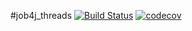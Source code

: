 #job4j_threads
[![Build Status](https://travis-ci.com/EDGE775/job4j_threads.svg?branch=main)](https://travis-ci.com/EDGE775/job4j_threads)
[![codecov](https://codecov.io/gh/EDGE775/job4j_threads/branch/master/graph/badge.svg?token=OIRQV0YCNP)](https://codecov.io/gh/EDGE775/job4j_threads)